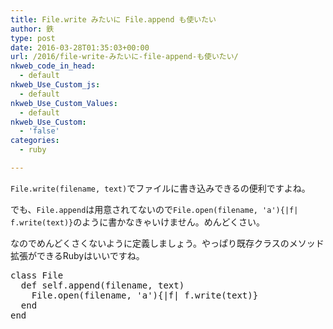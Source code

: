 ```yaml
---
title: File.write みたいに File.append も使いたい
author: 鉄
type: post
date: 2016-03-28T01:35:03+00:00
url: /2016/file-write-みたいに-file-append-も使いたい/
nkweb_code_in_head:
  - default
nkweb_Use_Custom_js:
  - default
nkweb_Use_Custom_Values:
  - default
nkweb_Use_Custom:
  - 'false'
categories:
  - ruby

---
```

`File.write(filename, text)`でファイルに書き込みできるの便利ですよね。

でも、`File.append`は用意されてないので`File.open(filename, 'a'){|f| f.write(text)}`のように書かなきゃいけません。めんどくさい。

なのでめんどくさくないように定義しましょう。やっぱり既存クラスのメソッド拡張ができるRubyはいいですね。

<pre class="lang:ruby decode:true " title="file_append.rb" >class File
  def self.append(filename, text)
    File.open(filename, 'a'){|f| f.write(text)}
  end
end</pre>

